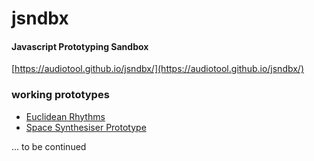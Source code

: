 # jsndbx
#### Javascript Prototyping Sandbox
[https://audiotool.github.io/jsndbx/](https://audiotool.github.io/jsndbx/)

### working prototypes
* [Euclidean Rhythms](euclidean.html)
* [Space Synthesiser Prototype](space-prototype.html)

... to be continued